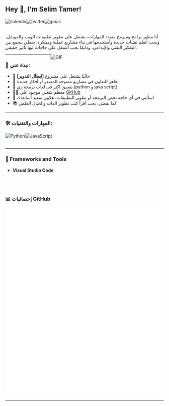 ## Hey 👋, I'm Selim Tamer!

<a href='https://www.linkedin.com/in/selim-tamer/'><img align='left' alt="linkedin" src="https://raw.githubusercontent.com/rahul-jha98/rahul-jha98/561d474902b59c7429ec22bb73e225696c27b202/assets/linkedin.svg" height='18px'/></a>
<a href='https://twitter.com/selimtamerdev'><img align='left' alt="twitter" src="https://raw.githubusercontent.com/rahul-jha98/rahul-jha98/561d474902b59c7429ec22bb73e225696c27b202/assets/twitter.svg" height='18px'/></a>
<a href='https://mail.google.com/mail/?view=cm&to=selimtamer101@gmail.com'><img align='left' alt="gmail" src="https://upload.wikimedia.org/wikipedia/commons/4/4e/Gmail_Icon.png" height='18px'/></a>

<br/><br/>

أنا مطور برامج ومبرمج متعدد المهارات، بشتغل على تطوير تطبيقات الويب والموبايل، وبحب أتعلم تقنيات جديدة وأستخدمها في بناء مشاريع عملية ومبتكرة. شغلي بيجمع بين التفكير التقني والإبداعي، ودايمًا بحب أشتغل على حاجات ليها تأثير حقيقي.

<img align="right" alt="GIF" src="https://raw.githubusercontent.com/rahul-jha98/rahul-jha98/main/techstack.gif" width="360px"/>

---

### 🧠 نبذة عني:

- 🔭 حاليًا بشتغل على مشروع **[ابطال التدوير]**
- 🤝 جاهز للتعاون في مشاريع مفتوحة المصدر أو أفكار جديدة
- 🌱 بتعمق اكتر في لغات برمجة زي [python و java script]
- 👨‍💻 معظم شغلي موجود على [GitHub](https://github.com/selimtamer3466)
- 💬 اسألني في أي حاجة تخص البرمجة أو تطوير التطبيقات، هكون سعيد أساعدك
- 📚 لما بفضى، بحب أقرأ كتب تطوير الذات والخيال العلمي

---

### 🛠️ المهارات والتقنيات:

<a href="https://www.python.org" target="_blank">
  <img align="left" alt="Python" height="42px" src="https://raw.githubusercontent.com/rahul-jha98/github_readme_icons/main/language_and_tools/square/python/python.svg">
</a>
<a href="https://developer.mozilla.org/en-US/docs/Web/JavaScript" target="_blank">
  <img align="left" alt="JavaScript" height="42px" src="https://raw.githubusercontent.com/rahul-jha98/github_readme_icons/main/language_and_tools/square/javascript/javascript.svg">
</a>

<br/><br/>

---
### 🧰 Frameworks and Tools

- **Visual Studio Code**

<br/><br/>

### 📊 إحصائيات GitHub

![Stats Overview](https://raw.githubusercontent.com/rahul-jha98/github-stats-transparent/output/generated/overview.svg)
![Most Used Languages](https://raw.githubusercontent.com/rahul-jha98/github-stats-transparent/output/generated/languages.svg)

---

